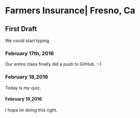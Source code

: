 # Farmers Insurance| Fresno, Ca
## First Draft
<p>We could start typing.</p>

### February 17th, 2016
<p>Our entire class finally did a push to GitHub. :-) </p>

### February 18,2016
<p>Today is my quiz. </p>

#### February 19,2016
<p>I hope im doing this right.</p>